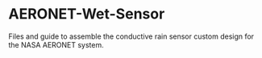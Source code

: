 # AERONET-Wet-Sensor
Files and guide to assemble the conductive rain sensor custom design for the NASA AERONET system.  
